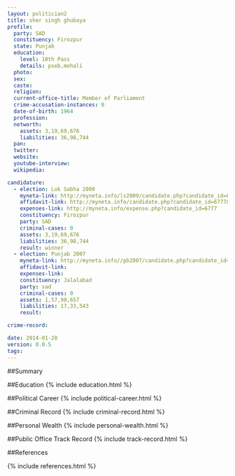 ```yaml
---
layout: politician2
title: sher singh ghubaya
profile: 
  party: SAD
  constituency: Firozpur
  state: Punjab
  education: 
    level: 10th Pass
    details: pseb,mohali
  photo: 
  sex: 
  caste: 
  religion: 
  current-office-title: Member of Parliament
  crime-accusation-instances: 0
  date-of-birth: 1964
  profession: 
  networth: 
    assets: 3,19,69,676
    liabilities: 36,98,744
  pan: 
  twitter: 
  website: 
  youtube-interview: 
  wikipedia: 

candidature: 
  - election: Lok Sabha 2009
    myneta-link: http://myneta.info/ls2009/candidate.php?candidate_id=6777
    affidavit-link: http://myneta.info/candidate.php?candidate_id=6777&scan=original
    expenses-link: http://myneta.info/expense.php?candidate_id=6777
    constituency: Firozpur 
    party: SAD
    criminal-cases: 0
    assets: 3,19,69,676
    liabilities: 36,98,744
    result: winner 
  - election: Punjab 2007
    myneta-link: http://myneta.info//pb2007/candidate.php?candidate_id=55
    affidavit-link: 
    expenses-link: 
    constituency: Jalalabad 
    party: sad
    criminal-cases: 0
    assets: 1,57,98,657
    liabilities: 17,33,543
    result:  

crime-record: 

date: 2014-01-28
version: 0.0.5
tags: 
---
```

##Summary


##Education
{% include education.html %}


##Political Career
{% include political-career.html %}


##Criminal Record
{% include criminal-record.html %}


##Personal Wealth
{% include personal-wealth.html %}


##Public Office Track Record
{% include track-record.html %}


##References


{% include references.html %}